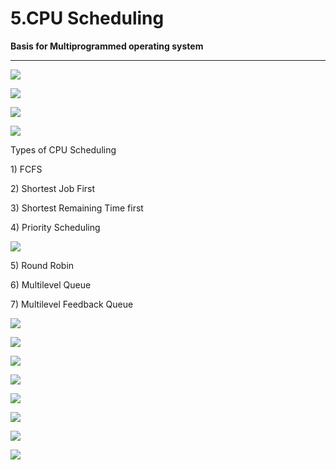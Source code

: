 # 5.CPU Scheduling

**Basis for Multiprogrammed operating system**

 ****

![](../.gitbook/assets/image%20%28133%29.png)

![](../.gitbook/assets/image%20%286%29.png)

![](../.gitbook/assets/image%20%2869%29.png)

![](../.gitbook/assets/image%20%2813%29.png)

Types of CPU Scheduling

1\) FCFS

2\) Shortest Job First

3\) Shortest Remaining Time first

4\) Priority Scheduling

![](../.gitbook/assets/image%20%2814%29.png)

5\) Round Robin

6\) Multilevel Queue

7\) Multilevel Feedback Queue

![](../.gitbook/assets/image%20%2873%29.png)

![](../.gitbook/assets/image%20%2831%29.png)

![](../.gitbook/assets/image%20%2852%29.png)

![](../.gitbook/assets/image%20%2851%29.png)

![](../.gitbook/assets/image%20%2854%29.png)

![](../.gitbook/assets/image%20%283%29.png)

![](../.gitbook/assets/image%20%2836%29.png)

![](../.gitbook/assets/image%20%2815%29.png)


